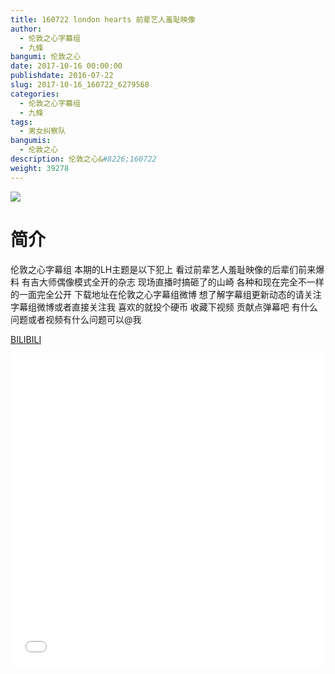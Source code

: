 ```yaml
---
title: 160722 london hearts 前辈艺人羞耻映像
author: 
  - 伦敦之心字幕组
  - 九條
bangumi: 伦敦之心
date: 2017-10-16 00:00:00
publishdate: 2016-07-22
slug: 2017-10-16_160722_6279568
categories: 
  - 伦敦之心字幕组
  - 九條
tags: 
  - 男女纠察队
bangumis: 
  - 伦敦之心
description: 伦敦之心&#8226;160722
weight: 39278
---
```


![](https://i.imgur.com/lv83dVf.jpg)

# 简介  
伦敦之心字幕组 本期的LH主题是以下犯上 看过前辈艺人羞耻映像的后辈们前来爆料 有吉大师偶像模式全开的杂志 现场直播时搞砸了的山崎 各种和现在完全不一样的一面完全公开 下载地址在伦敦之心字幕组微博 想了解字幕组更新动态的请关注字幕组微博或者直接关注我 喜欢的就投个硬币 收藏下视频 贡献点弹幕吧
有什么问题或者视频有什么问题可以@我

  [BILIBILI](https://www.bilibili.com/video/av6279568/)


<div class="vcontainer">  <iframe class='video' src="//www.bilibili.com/blackboard/player.html?aid=6279568" width="100%" height="500" frameborder="0" allowfullscreen="allowfullscreen"></iframe></div>
